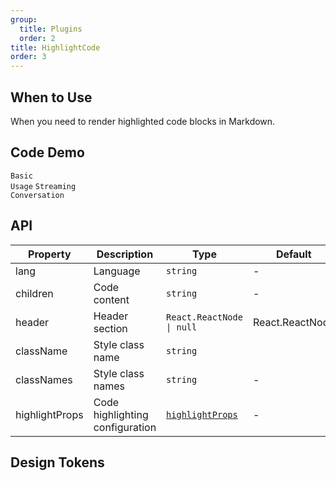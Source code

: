 ```yaml
---
group:
  title: Plugins
  order: 2
title: HighlightCode
order: 3
---
```


## When to Use

When you need to render highlighted code blocks in Markdown.

## Code Demo

<!-- prettier-ignore -->
<code src="./demo/supersets/HighlightCode/basic.tsx">Basic Usage</code>
<code src="./demo/supersets/HighlightCode/streaming.tsx">Streaming Conversation</code>

## API

<!-- prettier-ignore -->
| Property | Description | Type | Default |
| --- | --- | --- | --- |
| lang | Language | `string` | - |
| children | Code content | `string` | - |
| header | Header section | `React.ReactNode \| null` | React.ReactNode |
| className | Style class name | `string` | |
| classNames | Style class names | `string` | - |
| highlightProps | Code highlighting configuration | [`highlightProps`](https://github.com/react-syntax-highlighter/react-syntax-highlighter?tab=readme-ov-file#props) | - |

## Design Tokens

<ComponentTokenTable component="HighlightCode"></ComponentTokenTable>
